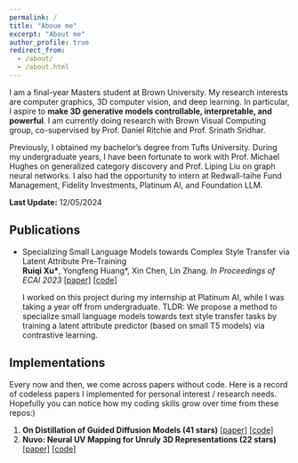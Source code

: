 ```yaml
---
permalink: /
title: "Aboue me"
excerpt: "About me"
author_profile: true
redirect_from: 
  - /about/
  - /about.html
---
```


I am a final-year Masters student at Brown University. My research interests are computer graphics, 3D computer vision, and deep learning. In particular, I aspire to **make 3D generative models controllable, interpretable, and powerful**. I am currently doing research with Brown Visual Computing group, co-supervised by Prof. Daniel Ritchie and Prof. Srinath Sridhar. 

Previously, I obtained my bachelor’s degree from Tufts University. During my undergraduate years, I have been fortunate to work with Prof. Michael Hughes on generalized category discovery and Prof. Liping Liu on graph neural networks. I also had the opportunity to intern at Redwall-taihe Fund Management, Fidelity Investments, Platinum AI, and Foundation LLM.

**Last Update:** 12/05/2024

## Publications
<!-- - **[To be uploaded]** Semi-Supervised Deep Clustering for Generalized Category Discovery
  Patrick Feeney, **Ruiqi Xu**, Michael Hughes
[[code]](https://github.com/tufts-ai-robotics-group/ImbalancedGCD) -->
- Specializing Small Language Models towards Complex Style Transfer via Latent Attribute Pre-Training \
  **Ruiqi Xu\***, Yongfeng Huang\*, Xin Chen, Lin Zhang. 
  *In Proceedings of ECAI 2023* [[paper]](https://drive.google.com/file/d/199Qra7yA1Adlc5bIM3HulNjRufFvsy_p/view?usp=sharing) [[code]](https://github.com/ruiqixu37/BTTS_ECAI2023)

  I worked on this project during my internship at Platinum AI, while I was taking a year off from undergraduate. TLDR: We propose a method to specialize small language models towards text style transfer tasks by training a latent attribute predictor (based on small T5 models) via contrastive learning.

## Implementations
Every now and then, we come across papers without code. Here is a record of codeless papers I implemented for personal interest / research needs. Hopefully you can notice how my coding skills grow over time from these repos:) 

1.  **On Distillation of Guided Diffusion Models (41 stars)** [[paper]](https://arxiv.org/abs/2210.03142) [[code]](https://github.com/ruiqixu37/distill_diffusion)
2.  **Nuvo: Neural UV Mapping for Unruly 3D Representations (22 stars)** [[paper]](https://pratulsrinivasan.github.io/nuvo/) [[code]](https://github.com/ruiqixu37/Nuvo)

